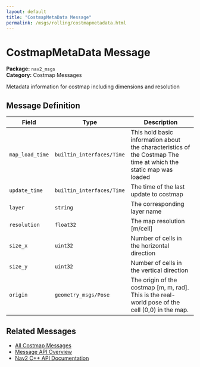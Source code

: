 ```yaml
---
layout: default
title: "CostmapMetaData Message"
permalink: /msgs/rolling/costmapmetadata.html
---
```


# CostmapMetaData Message

**Package:** `nav2_msgs`  
**Category:** Costmap Messages

Metadata information for costmap including dimensions and resolution

## Message Definition

| Field | Type | Description |
|-------|------|-------------|
| `map_load_time` | `builtin_interfaces/Time` | This hold basic information about the characteristics of the Costmap The time at which the static map was loaded |
| `update_time` | `builtin_interfaces/Time` | The time of the last update to costmap |
| `layer` | `string` | The corresponding layer name |
| `resolution` | `float32` | The map resolution [m/cell] |
| `size_x` | `uint32` | Number of cells in the horizontal direction |
| `size_y` | `uint32` | Number of cells in the vertical direction |
| `origin` | `geometry_msgs/Pose` | The origin of the costmap [m, m, rad]. This is the real-world pose of the cell (0,0) in the map. |



## Related Messages

- [All Costmap Messages](/rolling/msgs/index.html#costmap-messages)
- [Message API Overview](/rolling/msgs/index.html)
- [Nav2 C++ API Documentation](/rolling/html/index.html)
